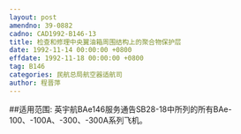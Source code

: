 ```yaml
---
layout: post
amendno: 39-0882
cadno: CAD1992-B146-13
title: 检查和修理中央翼油箱周围结构上的聚合物保护层
date: 1992-11-14 00:00:00 +0800
effdate: 1992-11-18 00:00:00 +0800
tag: B146
categories: 民航总局航空器适航司
author: 程晋萍
---
```


##适用范围:
英宇航BAe146服务通告SB28-18中所列的所有BAe-100、-100A、-300、-300A系列飞机。

